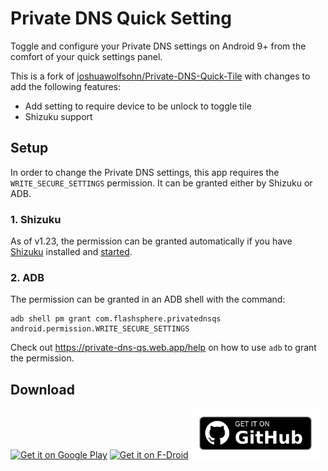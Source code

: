 # Private DNS Quick Setting
 
Toggle and configure your Private DNS settings on Android 9+ from the comfort of your quick settings panel.

This is a fork of [joshuawolfsohn/Private-DNS-Quick-Tile](https://github.com/joshuawolfsohn/Private-DNS-Quick-Tile) with changes to add the following features:
- Add setting to require device to be unlock to toggle tile 
- Shizuku support

## Setup

In order to change the Private DNS settings, this app requires the
`WRITE_SECURE_SETTINGS` permission. It can be granted either by Shizuku or ADB.

### 1. Shizuku
As of v1.23, the permission can be granted automatically if you have [Shizuku](https://play.google.com/store/apps/details?id=moe.shizuku.privileged.api) 
installed and [started](https://shizuku.rikka.app/guide/setup/#start-shizuku).

### 2. ADB
The permission can be granted in an ADB shell with the command:
```
adb shell pm grant com.flashsphere.privatednsqs android.permission.WRITE_SECURE_SETTINGS
```

Check out https://private-dns-qs.web.app/help on how to use `adb` to grant the permission.

## Download
<div>
<a href="https://play.google.com/store/apps/details?id=com.flashsphere.privatednsqs" target="_blank">
    <img alt="Get it on Google Play" height="80" src="https://play.google.com/intl/en_us/badges/images/generic/en_badge_web_generic.png" /></a>

<a href="https://apt.izzysoft.de/fdroid/index/apk/com.flashsphere.privatednsqs" target="_blank">
    <img alt="Get it on F-Droid" height="80" src="https://gitlab.com/IzzyOnDroid/repo/-/raw/master/assets/IzzyOnDroid.png" /></a>

<a href="https://github.com/flashsphere/private-dns-qs/releases/latest" target="_blank">
    <img alt="Get it on GitHub" height="80" src="https://github.com/flashsphere/private-dns-qs/blob/develop/static/get-it-on-github.png?raw=true" /></a>
</div>
